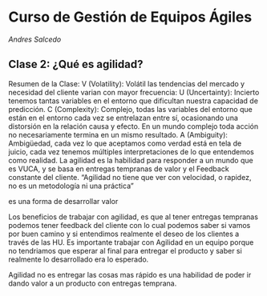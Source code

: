 # Curso de Gestión de Equipos Ágiles
*Andres Salcedo*
> 
>

## Clase 2: ¿Qué es agilidad?

Resumen de la Clase:
V (Volatility): Volátil las tendencias del mercado y necesidad del cliente varian con mayor frecuencia:
U (Uncertainty): Incierto tenemos tantas variables en el entorno que dificultan nuestra capacidad de predicción.
C (Complexity): Complejo, todas las variables del entorno que están en el entorno cada vez se entrelazan entre sí, ocasionando una distorsión en la relación causa y efecto. En un mundo complejo toda acción no necesariamente termina en un mismo resultado.
A (Ambiguity): Ambigüedad, cada vez lo que aceptamos como verdad está en tela de juicio, cada vez tenemos múltiples interpretaciones de lo que entendemos como realidad.
La agilidad es la habilidad para responder a un mundo que es VUCA, y se basa en entregas tempranas de valor y el Feedback constante del cliente.
“Agilidad no tiene que ver con velocidad, o rapidez, no es un metodología ni una práctica”

es una forma de desarrollar valor 


Los beneficios de trabajar con agilidad, es que al tener entregas tempranas podemos tener feedback del cliente con lo cual podemos saber si vamos por buen camino y si entendimos realmente el deseo de los clientes a través de las HU.
Es importante trabajar con Agilidad en un equipo porque no tendriamos que esperar al final para entregar el producto y saber si realmente lo desarrollado era lo esperado.


Agilidad no es entregar las cosas mas rápido es una habilidad de poder ir dando valor a un producto con entregas temprana.
